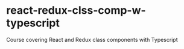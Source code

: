 # react-redux-clss-comp-w-typescript
Course covering React and Redux class components with Typescript
